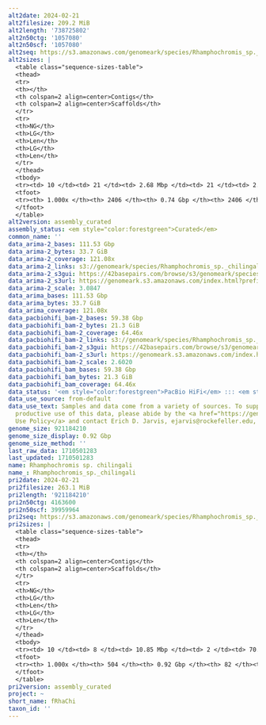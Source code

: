 ```yaml
---
alt2date: 2024-02-21
alt2filesize: 209.2 MiB
alt2length: '738725802'
alt2n50ctg: '1057080'
alt2n50scf: '1057080'
alt2seq: https://s3.amazonaws.com/genomeark/species/Rhamphochromis_sp._chilingali/fRhaChi2/assembly_curated/fRhaChi2.alt.cur.20240221.fasta.gz
alt2sizes: |
  <table class="sequence-sizes-table">
  <thead>
  <tr>
  <th></th>
  <th colspan=2 align=center>Contigs</th>
  <th colspan=2 align=center>Scaffolds</th>
  </tr>
  <tr>
  <th>NG</th>
  <th>LG</th>
  <th>Len</th>
  <th>LG</th>
  <th>Len</th>
  </tr>
  </thead>
  <tbody>
  <tr><td> 10 </td><td> 21 </td><td> 2.68 Mbp </td><td> 21 </td><td> 2.68 Mbp </td></tr><tr><td> 20 </td><td> 55 </td><td> 1.86 Mbp </td><td> 55 </td><td> 1.86 Mbp </td></tr><tr><td> 30 </td><td> 99 </td><td> 1.53 Mbp </td><td> 99 </td><td> 1.53 Mbp </td></tr><tr><td> 40 </td><td> 152 </td><td> 1.28 Mbp </td><td> 152 </td><td> 1.28 Mbp </td></tr><tr style="background-color:#cccccc;"><td> 50 </td><td> 215 </td><td> 1.06 Mbp </td><td> 215 </td><td> 1.06 Mbp </td></tr><tr><td> 60 </td><td> 293 </td><td> 0.84 Mbp </td><td> 293 </td><td> 0.84 Mbp </td></tr><tr><td> 70 </td><td> 393 </td><td> 0.61 Mbp </td><td> 393 </td><td> 0.61 Mbp </td></tr><tr><td> 80 </td><td> 541 </td><td> 394.95 Kbp </td><td> 541 </td><td> 394.95 Kbp </td></tr><tr><td> 90 </td><td> 803 </td><td> 192.06 Kbp </td><td> 803 </td><td> 192.06 Kbp </td></tr><tr><td> 100 </td><td> 2406 </td><td> 3.89 Kbp </td><td> 2406 </td><td> 3.89 Kbp </td></tr></tbody>
  <tfoot>
  <tr><th> 1.000x </th><th> 2406 </th><th> 0.74 Gbp </th><th> 2406 </th><th> 0.74 Gbp </th></tr>
  </tfoot>
  </table>
alt2version: assembly_curated
assembly_status: <em style="color:forestgreen">Curated</em>
common_name: ''
data_arima-2_bases: 111.53 Gbp
data_arima-2_bytes: 33.7 GiB
data_arima-2_coverage: 121.08x
data_arima-2_links: s3://genomeark/species/Rhamphochromis_sp._chilingali/fRhaChi2/genomic_data/arima/<br>
data_arima-2_s3gui: https://42basepairs.com/browse/s3/genomeark/species/Rhamphochromis_sp._chilingali/fRhaChi2/genomic_data/arima/
data_arima-2_s3url: https://genomeark.s3.amazonaws.com/index.html?prefix=species/Rhamphochromis_sp._chilingali/fRhaChi2/genomic_data/arima/
data_arima-2_scale: 3.0847
data_arima_bases: 111.53 Gbp
data_arima_bytes: 33.7 GiB
data_arima_coverage: 121.08x
data_pacbiohifi_bam-2_bases: 59.38 Gbp
data_pacbiohifi_bam-2_bytes: 21.3 GiB
data_pacbiohifi_bam-2_coverage: 64.46x
data_pacbiohifi_bam-2_links: s3://genomeark/species/Rhamphochromis_sp._chilingali/fRhaChi2/genomic_data/pacbio_hifi/<br>
data_pacbiohifi_bam-2_s3gui: https://42basepairs.com/browse/s3/genomeark/species/Rhamphochromis_sp._chilingali/fRhaChi2/genomic_data/pacbio_hifi/
data_pacbiohifi_bam-2_s3url: https://genomeark.s3.amazonaws.com/index.html?prefix=species/Rhamphochromis_sp._chilingali/fRhaChi2/genomic_data/pacbio_hifi/
data_pacbiohifi_bam-2_scale: 2.6020
data_pacbiohifi_bam_bases: 59.38 Gbp
data_pacbiohifi_bam_bytes: 21.3 GiB
data_pacbiohifi_bam_coverage: 64.46x
data_status: '<em style="color:forestgreen">PacBio HiFi</em> ::: <em style="color:forestgreen">Arima</em>'
data_use_source: from-default
data_use_text: Samples and data come from a variety of sources. To support fair and
  productive use of this data, please abide by the <a href="https://genome10k.soe.ucsc.edu/data-use-policies/">Data
  Use Policy</a> and contact Erich D. Jarvis, ejarvis@rockefeller.edu, with any questions.
genome_size: 921184210
genome_size_display: 0.92 Gbp
genome_size_method: ''
last_raw_data: 1710501283
last_updated: 1710501283
name: Rhamphochromis sp. chilingali
name_: Rhamphochromis_sp._chilingali
pri2date: 2024-02-21
pri2filesize: 263.1 MiB
pri2length: '921184210'
pri2n50ctg: 4163600
pri2n50scf: 39959964
pri2seq: https://s3.amazonaws.com/genomeark/species/Rhamphochromis_sp._chilingali/fRhaChi2/assembly_curated/fRhaChi2.pri.cur.20240221.fasta.gz
pri2sizes: |
  <table class="sequence-sizes-table">
  <thead>
  <tr>
  <th></th>
  <th colspan=2 align=center>Contigs</th>
  <th colspan=2 align=center>Scaffolds</th>
  </tr>
  <tr>
  <th>NG</th>
  <th>LG</th>
  <th>Len</th>
  <th>LG</th>
  <th>Len</th>
  </tr>
  </thead>
  <tbody>
  <tr><td> 10 </td><td> 8 </td><td> 10.85 Mbp </td><td> 2 </td><td> 70.10 Mbp </td></tr><tr><td> 20 </td><td> 19 </td><td> 7.25 Mbp </td><td> 3 </td><td> 47.00 Mbp </td></tr><tr><td> 30 </td><td> 33 </td><td> 5.94 Mbp </td><td> 5 </td><td> 44.61 Mbp </td></tr><tr><td> 40 </td><td> 51 </td><td> 4.74 Mbp </td><td> 8 </td><td> 41.46 Mbp </td></tr><tr style="background-color:#cccccc;"><td> 50 </td><td> 71 </td><td style="background-color:#88ff88;"> 4.16 Mbp </td><td> 10 </td><td style="background-color:#88ff88;"> 39.96 Mbp </td></tr><tr><td> 60 </td><td> 96 </td><td> 3.55 Mbp </td><td> 12 </td><td> 38.00 Mbp </td></tr><tr><td> 70 </td><td> 125 </td><td> 2.71 Mbp </td><td> 15 </td><td> 37.15 Mbp </td></tr><tr><td> 80 </td><td> 163 </td><td> 2.10 Mbp </td><td> 17 </td><td> 36.40 Mbp </td></tr><tr><td> 90 </td><td> 215 </td><td> 1.36 Mbp </td><td> 20 </td><td> 34.03 Mbp </td></tr><tr><td> 100 </td><td> 504 </td><td> 1.00 Kbp </td><td> 82 </td><td> 1.00 Kbp </td></tr></tbody>
  <tfoot>
  <tr><th> 1.000x </th><th> 504 </th><th> 0.92 Gbp </th><th> 82 </th><th> 0.92 Gbp </th></tr>
  </tfoot>
  </table>
pri2version: assembly_curated
project: ~
short_name: fRhaChi
taxon_id: ''
---
```

